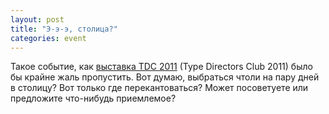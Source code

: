 ```yaml
---
layout: post
title: "Э-э-э, столица?"
categories: event
---
```

Такое событие, как [выставка TDC 2011](https://ru-typography.livejournal.com/824962.html) (Type Directors Club 2011) было бы крайне жаль пропустить. Вот думаю, выбраться чтоли на пару дней в столицу? Вот только где перекантоваться? Может посоветуете или предложите что-нибудь приемлемое?